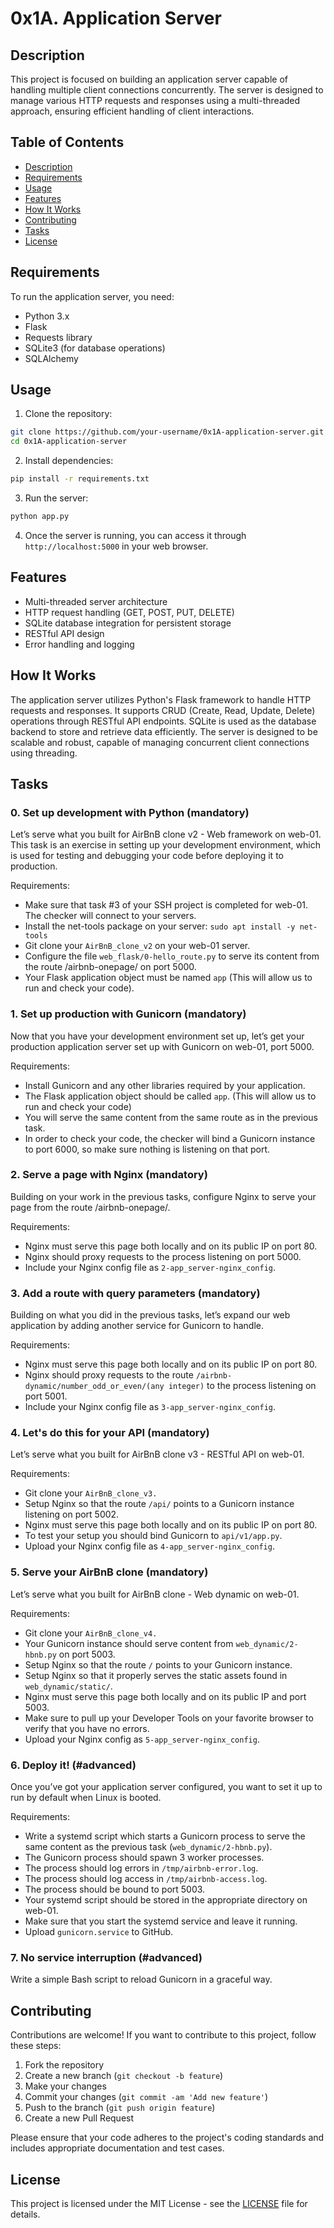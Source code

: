 # 0x1A. Application Server

## Description

This project is focused on building an application server capable of handling multiple client connections concurrently. The server is designed to manage various HTTP requests and responses using a multi-threaded approach, ensuring efficient handling of client interactions.

## Table of Contents

- [Description](#description)
- [Requirements](#requirements)
- [Usage](#usage)
- [Features](#features)
- [How It Works](#how-it-works)
- [Contributing](#contributing)
- [Tasks](#Tasks)
- [License](#license)

## Requirements

To run the application server, you need:
- Python 3.x
- Flask
- Requests library
- SQLite3 (for database operations)
- SQLAlchemy

## Usage

1. Clone the repository:

```bash
git clone https://github.com/your-username/0x1A-application-server.git
cd 0x1A-application-server
```

2. Install dependencies:

```bash
pip install -r requirements.txt
```

3. Run the server:

```bash
python app.py
```

4. Once the server is running, you can access it through `http://localhost:5000` in your web browser.

## Features

- Multi-threaded server architecture
- HTTP request handling (GET, POST, PUT, DELETE)
- SQLite database integration for persistent storage
- RESTful API design
- Error handling and logging

## How It Works

The application server utilizes Python's Flask framework to handle HTTP requests and responses. It supports CRUD (Create, Read, Update, Delete) operations through RESTful API endpoints. SQLite is used as the database backend to store and retrieve data efficiently. The server is designed to be scalable and robust, capable of managing concurrent client connections using threading.

## Tasks

### 0. Set up development with Python (mandatory)

Let’s serve what you built for AirBnB clone v2 - Web framework on web-01. This task is an exercise in setting up your development environment, which is used for testing and debugging your code before deploying it to production.

Requirements:

- Make sure that task #3 of your SSH project is completed for web-01. The checker will connect to your servers.
- Install the net-tools package on your server: `sudo apt install -y net-tools`
- Git clone your `AirBnB_clone_v2` on your web-01 server.
- Configure the file `web_flask/0-hello_route.py` to serve its content from the route /airbnb-onepage/ on port 5000.
- Your Flask application object must be named `app` (This will allow us to run and check your code).

### 1. Set up production with Gunicorn (mandatory)

Now that you have your development environment set up, let’s get your production application server set up with Gunicorn on web-01, port 5000.

Requirements:

- Install Gunicorn and any other libraries required by your application.
- The Flask application object should be called `app`. (This will allow us to run and check your code)
- You will serve the same content from the same route as in the previous task.
- In order to check your code, the checker will bind a Gunicorn instance to port 6000, so make sure nothing is listening on that port.

### 2. Serve a page with Nginx (mandatory)

Building on your work in the previous tasks, configure Nginx to serve your page from the route /airbnb-onepage/.

Requirements:

- Nginx must serve this page both locally and on its public IP on port 80.
- Nginx should proxy requests to the process listening on port 5000.
- Include your Nginx config file as `2-app_server-nginx_config`.

### 3. Add a route with query parameters (mandatory)

Building on what you did in the previous tasks, let’s expand our web application by adding another service for Gunicorn to handle.

Requirements:

- Nginx must serve this page both locally and on its public IP on port 80.
- Nginx should proxy requests to the route `/airbnb-dynamic/number_odd_or_even/(any integer)` to the process listening on port 5001.
- Include your Nginx config file as `3-app_server-nginx_config`.

### 4. Let's do this for your API (mandatory)

Let’s serve what you built for AirBnB clone v3 - RESTful API on web-01.

Requirements:

- Git clone your `AirBnB_clone_v3.`
- Setup Nginx so that the route `/api/` points to a Gunicorn instance listening on port 5002.
- Nginx must serve this page both locally and on its public IP on port 80.
- To test your setup you should bind Gunicorn to `api/v1/app.py`.
- Upload your Nginx config file as `4-app_server-nginx_config`.

### 5. Serve your AirBnB clone (mandatory)

Let’s serve what you built for AirBnB clone - Web dynamic on web-01.

Requirements:

- Git clone your `AirBnB_clone_v4.`
- Your Gunicorn instance should serve content from `web_dynamic/2-hbnb.py` on port 5003.
- Setup Nginx so that the route `/` points to your Gunicorn instance.
- Setup Nginx so that it properly serves the static assets found in `web_dynamic/static/`.
- Nginx must serve this page both locally and on its public IP and port 5003.
- Make sure to pull up your Developer Tools on your favorite browser to verify that you have no errors.
- Upload your Nginx config as `5-app_server-nginx_config`.

### 6. Deploy it! (#advanced)

Once you’ve got your application server configured, you want to set it up to run by default when Linux is booted.

Requirements:

- Write a systemd script which starts a Gunicorn process to serve the same content as the previous task (`web_dynamic/2-hbnb.py`).
- The Gunicorn process should spawn 3 worker processes.
- The process should log errors in `/tmp/airbnb-error.log`.
- The process should log access in `/tmp/airbnb-access.log`.
- The process should be bound to port 5003.
- Your systemd script should be stored in the appropriate directory on web-01.
- Make sure that you start the systemd service and leave it running.
- Upload `gunicorn.service` to GitHub.

### 7. No service interruption (#advanced)

Write a simple Bash script to reload Gunicorn in a graceful way.

## Contributing

Contributions are welcome! If you want to contribute to this project, follow these steps:
1. Fork the repository
2. Create a new branch (`git checkout -b feature`)
3. Make your changes
4. Commit your changes (`git commit -am 'Add new feature'`)
5. Push to the branch (`git push origin feature`)
6. Create a new Pull Request

Please ensure that your code adheres to the project's coding standards and includes appropriate documentation and test cases.

## License
This project is licensed under the MIT License - see the [LICENSE](LICENSE) file for details.
